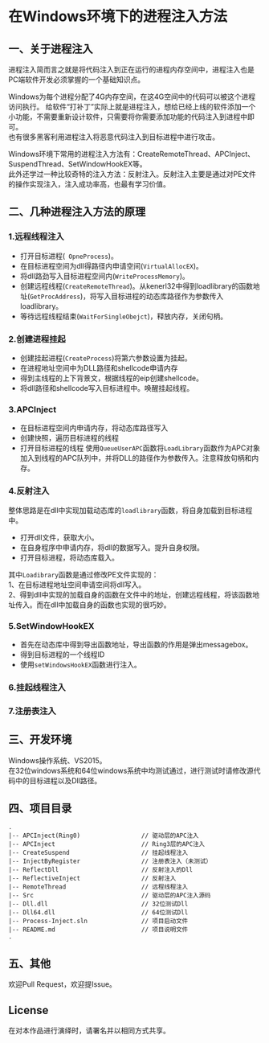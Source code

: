 # 在Windows环境下的进程注入方法

## 一、关于进程注入  
进程注入简而言之就是将代码注入到正在运行的进程内存空间中，进程注入也是PC端软件开发必须掌握的一个基础知识点。

Windows为每个进程分配了4G内存空间，在这4G空间中的代码可以被这个进程访问执行。 
给软件“打补丁”实际上就是进程注入，想给已经上线的软件添加一个小功能，不需要重新设计软件，只需要将你需要添加功能的代码注入到进程中即可。  
也有很多黑客利用进程注入将恶意代码注入到目标进程中进行攻击。  
  
Windows环境下常用的进程注入方法有：CreateRemoteThread、APCInject、SuspendThread、SetWindowHookEX等。    
此外还学过一种比较奇特的注入方法：反射注入。反射注入主要是通过对PE文件的操作实现注入，注入成功率高，也最有学习价值。  

## 二、几种进程注入方法的原理  

### 1.远程线程注入
* 打开目标进程(` OpneProcess`)。  
* 在目标进程空间为dll得路径内申请空间(`VirtualAllocEX`)。    
* 将dll路劲写入目标进程空间内(`WriteProcessMemory`)。  
* 创建远程线程(`CreateRemoteThread`)。从kenerl32中得到loadlibrary的函数地址(`GetProcAddress`)，将写入目标进程的动态库路径作为参数传入loadlibrary。  
* 等待远程线程结束(`WaitForSingleObejct`)，释放内存，关闭句柄。

### 2.创建进程挂起  
* 创建挂起进程(`CreateProcess`)将第六参数设置为挂起。
* 在进程地址空间中为DLL路径和shellcode申请内存
* 得到主线程的上下背景文，根据线程的eip创建shellcode。
* 将dll路径和shellcode写入目标进程中。唤醒挂起线程。

### 3.APCInject  
* 在目标进程空间内申请内存，将动态库路径写入
* 创建快照，遍历目标进程的线程
* 打开目标进程的线程 使用`QueueUserAPC`函数将`LoadLibrary`函数作为APC对象加入到线程的APC队列中，并将DLL的路径作为参数传入。注意释放句柄和内存。

### 4.反射注入
整体思路是在dll中实现加载动态库的`loadlibrary`函数，将自身加载到目标进程中。  

* 打开dll文件，获取大小。
* 在自身程序中申请内存，将dll的数据写入。提升自身权限。
* 打开目标进程，将动态库载入。   
  
其中`Loadibrary`函数是通过修改PE文件实现的：    
1、在目标进程地址空间申请空间将dll写入。    
2、得到dll中实现的加载自身的函数在文件中的地址，创建远程线程，将该函数地址传入。而在dll中加载自身的函数也实现的很巧妙。

### 5.SetWindowHookEX  
* 首先在动态库中得到导出函数地址，导出函数的作用是弹出messagebox。
* 得到目标进程的一个线程ID
* 使用`setWindowsHookEX`函数进行注入。

### 6.挂起线程注入
  
### 7.注册表注入  

## 三、开发环境

Windows操作系统、VS2015。  
在32位windows系统和64位windows系统中均测试通过，进行测试时请修改源代码中的目标进程以及Dll路径。

## 四、项目目录

```
.
|-- APCInject(Ring0)                 // 驱动层的APC注入
|-- APCInject                        // Ring3层的APC注入
|-- CreateSuspend                    // 挂起线程注入
|-- InjectByRegister                 // 注册表注入（未测试）
|-- ReflectDll                       // 反射注入的Dll
|-- ReflectiveInject                 // 反射注入
|-- RemoteThread                     // 远程线程注入
|-- Src                              // 驱动层的APC注入源码
|-- Dll.dll                          // 32位测试Dll
|-- Dll64.dll                        // 64位测试Dll
|-- Process-Inject.sln               // 项目启动文件
|-- README.md                        // 项目说明文件
.
```

## 五、其他
欢迎Pull Request，欢迎提Issue。

## License
在对本作品进行演绎时，请署名并以相同方式共享。
